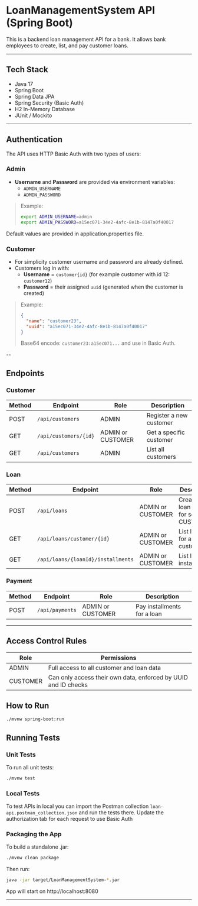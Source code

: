 # LoanManagementSystem API (Spring Boot)

This is a backend loan management API for a bank. It allows bank employees to create, list, and pay customer loans.

---

## Tech Stack

- Java 17
- Spring Boot
- Spring Data JPA
- Spring Security (Basic Auth)
- H2 In-Memory Database
- JUnit / Mockito

---

##  Authentication

The API uses HTTP Basic Auth with two types of users:

###  Admin

- **Username** and **Password** are provided via environment variables:
    - `ADMIN_USERNAME`
    - `ADMIN_PASSWORD`

> Example:
> ```bash
> export ADMIN_USERNAME=admin
> export ADMIN_PASSWORD=a15ec071-34e2-4afc-8e1b-8147a0f40017
> ```
Default values are provided in application.properties file.

###  Customer

- For simplicity customer username and password are already defined. 
- Customers log in with:
    - **Username** = `customer{id}` (for example customer with id 12: `customer12`)
    - **Password** = their assigned `uuid` (generated when the customer is created)

> Example:
> ```json
> {
>   "name": "customer23",
>   "uuid": "a15ec071-34e2-4afc-8e1b-8147a0f40017"
> }
> ```
> Base64 encode: `customer23:a15ec071...` and use in Basic Auth.

--

## Endpoints

### Customer

| Method | Endpoint              | Role              | Description             |
| ------ | --------------------- |-------------------| ----------------------- |
| POST   | `/api/customers`      | ADMIN            | Register a new customer |
| GET    | `/api/customers/{id}` | ADMIN or CUSTOMER | Get a specific customer |
| GET    | `/api/customers`      | ADMIN             | List all customers      |


### Loan

| Method | Endpoint                           | Role           | Description                                |
| ------ | ---------------------------------- | -------------- |--------------------------------------------|
| POST   | `/api/loans`                       | ADMIN or CUSTOMER | Create a loan (only for self if CUSTOMER)  |
| GET    | `/api/loans/customer/{id}`         | ADMIN or CUSTOMER | List loans for a customer                  |
| GET    | `/api/loans/{loanId}/installments` | ADMIN or CUSTOMER | List loan installments                     |



### Payment

| Method | Endpoint        | Role           | Description                 |
| ------ | --------------- | -------------- | --------------------------- |
| POST   | `/api/payments` | ADMIN or CUSTOMER | Pay installments for a loan |

---

## Access Control Rules

| Role     | Permissions                                                    |
| -------- | -------------------------------------------------------------- |
| ADMIN    | Full access to all customer and loan data                      |
| CUSTOMER | Can only access their own data, enforced by UUID and ID checks |


## How to Run

```bash
./mvnw spring-boot:run


```

##  Running Tests

###  Unit Tests
To run all unit tests:

```bash
./mvnw test
```
###  Local Tests
To test APIs in local you can import the Postman collection `loan-api.postman_collection.json` and run the tests there.
Update the authorization tab for each request to use Basic Auth

###  Packaging the App
To build a standalone .jar:

```bash
./mvnw clean package
```

Then run:

```bash
java -jar target/LoanManagementSystem-*.jar
```

App will start on http://localhost:8080

---